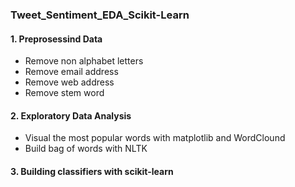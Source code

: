 ### Tweet_Sentiment_EDA_Scikit-Learn
#### 1. Preprosessind Data
- Remove non alphabet letters
- Remove email address
- Remove web address
- Remove stem word
#### 2. Exploratory Data Analysis
- Visual the most popular words with matplotlib and WordClound
- Build bag of words with NLTK
#### 3. Building classifiers with scikit-learn
